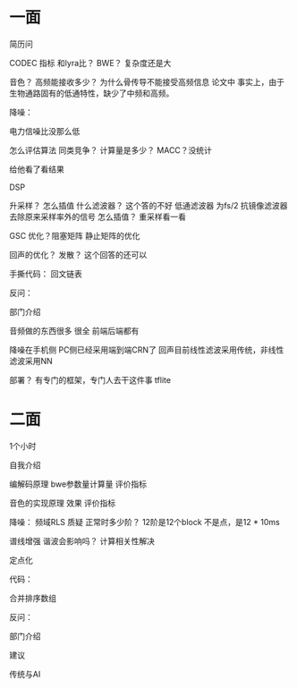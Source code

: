 
# 一面

简历问 

CODEC  指标 和lyra比？
BWE？ 复杂度还是大

音色？
高频能接收多少？
为什么骨传导不能接受高频信息  论文中 事实上，由于生物通路固有的低通特性，缺少了中频和高频。

降噪：

电力信噪比没那么低

怎么评估算法 同类竞争？ 
计算量是多少？ MACC？没统计

给他看了看结果 


DSP

升采样？ 怎么插值 什么滤波器？ 这个答的不好 低通滤波器 为fs/2 抗镜像滤波器 去除原来采样率外的信号 怎么插值？
重采样看一看

GSC 优化？阻塞矩阵 静止矩阵的优化

回声的优化？ 发散？ 这个回答的还可以

手撕代码： 回文链表

反问：

部门介绍

音频做的东西很多 很全 前端后端都有 

降噪在手机侧 PC侧已经采用端到端CRN了
回声目前线性滤波采用传统，非线性滤波采用NN

部署？ 有专门的框架，专门人去干这件事  tflite    

# 二面

1个小时

自我介绍

编解码原理 bwe参数量计算量 评价指标

音色的实现原理  效果 评价指标

降噪： 频域RLS 质疑  正常时多少阶？ 12阶是12个block 不是点，是12 * 10ms

谱线增强 谐波会影响吗？  计算相关性解决

定点化

代码：

合并排序数组

反问：

部门介绍

建议

传统与AI